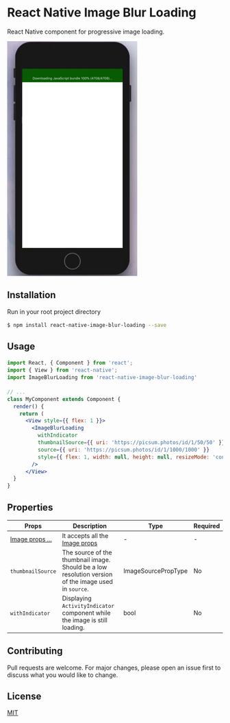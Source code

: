 # React Native Image Blur Loading

React Native component for progressive image loading.

![](image-blur-loading.gif)

## Installation

Run in your root project directory

```bash
$ npm install react-native-image-blur-loading --save
```

## Usage

```jsx
import React, { Component } from 'react';
import { View } from 'react-native';
import ImageBlurLoading from 'react-native-image-blur-loading'

// ...
class MyComponent extends Component {
  render() {
    return (
      <View style={{ flex: 1 }}>
        <ImageBlurLoading
          withIndicator
          thumbnailSource={{ uri: 'https://picsum.photos/id/1/50/50' }}
          source={{ uri: 'https://picsum.photos/id/1/1000/1000' }}
          style={{ flex: 1, width: null, height: null, resizeMode: 'contain' }}
        />
      </View>
  }
}
```

## Properties
| Props | Description | Type | Required |
| --- | --- | --- | --- |
| [Image props ...](https://facebook.github.io/react-native/docs/image#props) | It accepts all the [Image props](https://facebook.github.io/react-native/docs/image#props) | - | - |
| `thumbnailSource` | The source of the thumbnail image. Should be a low resolution version of the image used in `source`. | ImageSourcePropType | No |
| `withIndicator` | Displaying `ActivityIndicator` component while the image is still loading. | bool | No |

## Contributing
Pull requests are welcome. For major changes, please open an issue first to discuss what you would like to change.


## License
[MIT](https://choosealicense.com/licenses/mit/)